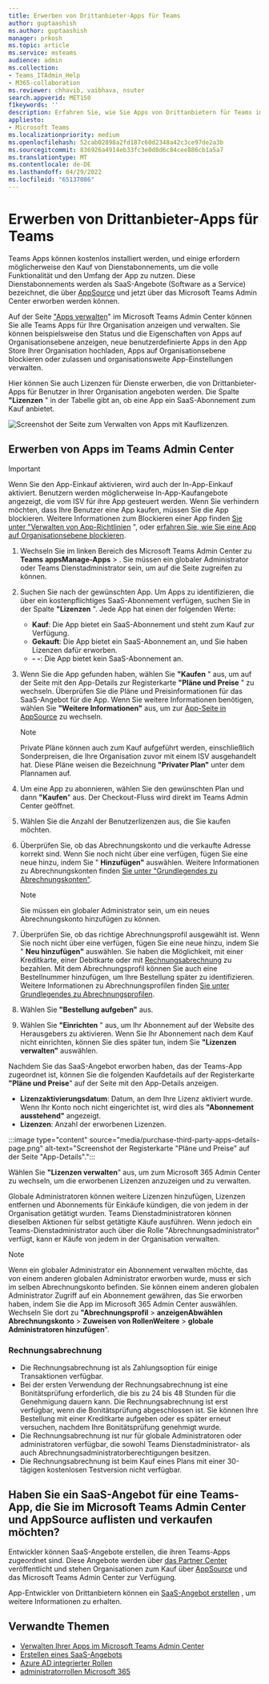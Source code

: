 ```yaml
---
title: Erwerben von Drittanbieter-Apps für Teams
author: guptaashish
ms.author: guptaashish
manager: prkosh
ms.topic: article
ms.service: msteams
audience: admin
ms.collection:
- Teams_ITAdmin_Help
- M365-collaboration
ms.reviewer: chhavib, vaibhava, nsuter
search.appverid: MET150
f1keywords: ''
description: Erfahren Sie, wie Sie Apps von Drittanbietern für Teams im Microsoft Teams Admin Center erwerben.
appliesto:
- Microsoft Teams
ms.localizationpriority: medium
ms.openlocfilehash: 52cab02898a2fd187c60d2348a42c3ce97de2a3b
ms.sourcegitcommit: 836926a4914eb33fc3e0d8d6c84cee886cb1a5a7
ms.translationtype: MT
ms.contentlocale: de-DE
ms.lasthandoff: 04/29/2022
ms.locfileid: "65137086"
---
```

# <a name="purchase-third-party-apps-for-teams"></a>Erwerben von Drittanbieter-Apps für Teams

Teams Apps können kostenlos installiert werden, und einige erfordern möglicherweise den Kauf von Dienstabonnements, um die volle Funktionalität und den Umfang der App zu nutzen. Diese Dienstabonnements werden als SaaS-Angebote (Software as a Service) bezeichnet, die über [AppSource](https://appsource.microsoft.com/) und jetzt über das Microsoft Teams Admin Center erworben werden können.

Auf der Seite ["Apps verwalten](manage-apps.md)" im Microsoft Teams Admin Center können Sie alle Teams Apps für Ihre Organisation anzeigen und verwalten. Sie können beispielsweise den Status und die Eigenschaften von Apps auf Organisationsebene anzeigen, neue benutzerdefinierte Apps in den App Store Ihrer Organisation hochladen, Apps auf Organisationsebene blockieren oder zulassen und organisationsweite App-Einstellungen verwalten.

Hier können Sie auch Lizenzen für Dienste erwerben, die von Drittanbieter-Apps für Benutzer in Ihrer Organisation angeboten werden. Die Spalte **"Lizenzen** " in der Tabelle gibt an, ob eine App ein SaaS-Abonnement zum Kauf anbietet.

![Screenshot der Seite zum Verwalten von Apps mit Kauflizenzen.](media/manage-apps-new-page.png)

## <a name="purchase-apps-in-the-teams-admin-center"></a>Erwerben von Apps im Teams Admin Center

> [!IMPORTANT]
> Wenn Sie den App-Einkauf aktivieren, wird auch der In-App-Einkauf aktiviert. Benutzern werden möglicherweise In-App-Kaufangebote angezeigt, die vom ISV für ihre App gesteuert werden. Wenn Sie verhindern möchten, dass Ihre Benutzer eine App kaufen, müssen Sie die App blockieren. Weitere Informationen zum Blockieren einer App finden [Sie unter "Verwalten von App-Richtlinien](app-policies.md) ", oder [erfahren Sie, wie Sie eine App auf Organisationsebene blockieren](manage-apps.md#allow-and-block-apps).

1. Wechseln Sie im linken Bereich des Microsoft Teams Admin Center zu **Teams** **appsManage-Apps** > . Sie müssen ein globaler Administrator oder Teams Dienstadministrator sein, um auf die Seite zugreifen zu können.
1. Suchen Sie nach der gewünschten App. Um Apps zu identifizieren, die über ein kostenpflichtiges SaaS-Abonnement verfügen, suchen Sie in der Spalte **"Lizenzen** ". Jede App hat einen der folgenden Werte:
    - **Kauf**: Die App bietet ein SaaS-Abonnement und steht zum Kauf zur Verfügung.  
    - **Gekauft**: Die App bietet ein SaaS-Abonnement an, und Sie haben Lizenzen dafür erworben.
    - **- -**: Die App bietet kein SaaS-Abonnement an.
1. Wenn Sie die App gefunden haben, wählen Sie **"Kaufen** " aus, um auf der Seite mit den App-Details zur Registerkarte **"Pläne und Preise** " zu wechseln. Überprüfen Sie die Pläne und Preisinformationen für das SaaS-Angebot für die App. Wenn Sie weitere Informationen benötigen, wählen Sie **"Weitere Informationen"** aus, um zur [App-Seite in AppSource](https://appsource.microsoft.com/) zu wechseln.

   > [!NOTE]
   > Private Pläne können auch zum Kauf aufgeführt werden, einschließlich Sonderpreisen, die Ihre Organisation zuvor mit einem ISV ausgehandelt hat. Diese Pläne weisen die Bezeichnung **"Privater Plan"** unter dem Plannamen auf.

1. Um eine App zu abonnieren, wählen Sie den gewünschten Plan und dann **"Kaufen**" aus. Der Checkout-Fluss wird direkt im Teams Admin Center geöffnet.

1. Wählen Sie die Anzahl der Benutzerlizenzen aus, die Sie kaufen möchten.
1. Überprüfen Sie, ob das Abrechnungskonto und die verkaufte Adresse korrekt sind. Wenn Sie noch nicht über eine verfügen, fügen Sie eine neue hinzu, indem Sie " **Hinzufügen"** auswählen. Weitere Informationen zu Abrechnungskonten finden [Sie unter "Grundlegendes zu Abrechnungskonten"](/microsoft-365/commerce/manage-billing-accounts).

   > [!NOTE]
   > Sie müssen ein globaler Administrator sein, um ein neues Abrechnungskonto hinzufügen zu können.

1. Überprüfen Sie, ob das richtige Abrechnungsprofil ausgewählt ist. Wenn Sie noch nicht über eine verfügen, fügen Sie eine neue hinzu, indem Sie " **Neu hinzufügen"** auswählen. Sie haben die Möglichkeit, mit einer Kreditkarte, einer Debitkarte oder mit [Rechnungsabrechnung](#invoice-billing) zu bezahlen. Mit dem Abrechnungsprofil können Sie auch eine Bestellnummer hinzufügen, um Ihre Bestellung später zu identifizieren. Weitere Informationen zu Abrechnungsprofilen finden [Sie unter Grundlegendes zu Abrechnungsprofilen](/microsoft-365/commerce/billing-and-payments/manage-billing-profiles).
1. Wählen Sie **"Bestellung aufgeben"** aus.
1. Wählen Sie **"Einrichten** " aus, um Ihr Abonnement auf der Website des Herausgebers zu aktivieren. Wenn Sie Ihr Abonnement nach dem Kauf nicht einrichten, können Sie dies später tun, indem Sie **"Lizenzen verwalten"** auswählen.

Nachdem Sie das SaaS-Angebot erworben haben, das der Teams-App zugeordnet ist, können Sie die folgenden Kaufdetails auf der Registerkarte **"Pläne und Preise**" auf der Seite mit den App-Details anzeigen.

- **Lizenzaktivierungsdatum**: Datum, an dem Ihre Lizenz aktiviert wurde. Wenn Ihr Konto noch nicht eingerichtet ist, wird dies als **"Abonnement ausstehend"** angezeigt.
- **Lizenzen**: Anzahl der erworbenen Lizenzen.

:::image type="content" source="media/purchase-third-party-apps-details-page.png" alt-text="Screenshot der Registerkarte &quot;Pläne und Preise&quot; auf der Seite &quot;App-Details&quot;.":::

Wählen Sie **"Lizenzen verwalten**" aus, um zum Microsoft 365 Admin Center zu wechseln, um die erworbenen Lizenzen anzuzeigen und zu verwalten.

Globale Administratoren können weitere Lizenzen hinzufügen, Lizenzen entfernen und Abonnements für Einkäufe kündigen, die von jedem in der Organisation getätigt wurden. Teams Dienstadministratoren können dieselben Aktionen für selbst getätigte Käufe ausführen. Wenn jedoch ein Teams-Dienstadministrator auch über die Rolle "Abrechnungsadministrator" verfügt, kann er Käufe von jedem in der Organisation verwalten.

> [!NOTE]
> Wenn ein globaler Administrator ein Abonnement verwalten möchte, das von einem anderen globalen Administrator erworben wurde, muss er sich im selben Abrechnungskonto befinden. Sie können einem anderen globalen Administrator Zugriff auf ein Abonnement gewähren, das Sie erworben haben, indem Sie die App im Microsoft 365 Admin Center auswählen. Wechseln Sie dort zu **"Abrechnungsprofil** >  **anzeigenAbwählen Abrechnungskonto** >  **Zuweisen von RollenWeitere** >  **globale Administratoren hinzufügen**".

### <a name="invoice-billing"></a>Rechnungsabrechnung

- Die Rechnungsabrechnung ist als Zahlungsoption für einige Transaktionen verfügbar.
- Bei der ersten Verwendung der Rechnungsabrechnung ist eine Bonitätsprüfung erforderlich, die bis zu 24 bis 48 Stunden für die Genehmigung dauern kann. Die Rechnungsabrechnung ist erst verfügbar, wenn die Bonitätsprüfung abgeschlossen ist. Sie können Ihre Bestellung mit einer Kreditkarte aufgeben oder es später erneut versuchen, nachdem Ihre Bonitätsprüfung genehmigt wurde.
- Die Rechnungsabrechnung ist nur für globale Administratoren oder administratoren verfügbar, die sowohl Teams Dienstadministrator- als auch Abrechnungsadministratorberechtigungen besitzen.
- Die Rechnungsabrechnung ist beim Kauf eines Plans mit einer 30-tägigen kostenlosen Testversion nicht verfügbar.

## <a name="have-a-saas-offer-for-a-teams-app-that-you-want-to-list-and-sell-in-the-microsoft-teams-admin-center-and-appsource"></a>Haben Sie ein SaaS-Angebot für eine Teams-App, die Sie im Microsoft Teams Admin Center und AppSource auflisten und verkaufen möchten?

Entwickler können SaaS-Angebote erstellen, die ihren Teams-Apps zugeordnet sind. Diese Angebote werden über [das Partner Center](https://partner.microsoft.com) veröffentlicht und stehen Organisationen zum Kauf über [AppSource](https://appsource.microsoft.com/) und das Microsoft Teams Admin Center zur Verfügung.

App-Entwickler von Drittanbietern können ein [SaaS-Angebot erstellen](/azure/marketplace/partner-center-portal/create-new-saas-offer) , um weitere Informationen zu erhalten.

## <a name="related-topics"></a>Verwandte Themen

- [Verwalten Ihrer Apps im Microsoft Teams Admin Center](manage-apps.md)
- [Erstellen eines SaaS-Angebots](/azure/marketplace/partner-center-portal/create-new-saas-offer)
- [Azure AD integrierter Rollen](/azure/active-directory/roles/permissions-reference)
- [administratorrollen Microsoft 365](/microsoft-365/admin/add-users/about-admin-roles)

